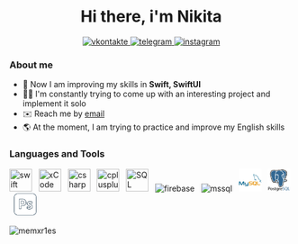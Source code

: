<div id="header" align="center">
  <h1>Hi there, i'm Nikita</h1>
</div>

<div id="socials" align="center">
  <a href="https://vk.com/memxr1es">
    <img src="https://img.shields.io/badge/VKontakte-blue" alt="vkontakte" />
  </a>
  <a href="t.me/memx_bus">
    <img src="https://img.shields.io/badge/Telegram-gray" alt="telegram" />
  </a>
  <a href="instagram.com/memxr1es">
    <img src="https://img.shields.io/badge/Instagram-pink" alt="instagram" />
  </a>
</div>

### About me
- :open_book: Now I am improving my skills in **Swift, SwiftUI**
- :man_technologist: I'm constantly trying to come up with an interesting project and implement it solo
- :envelope: Reach me by [email](mailto:memxr1es-dev@yandex.ru)
- :earth_americas: At the moment, I am trying to practice and improve my English skills

### Languages and Tools
<img src="https://cdn.jsdelivr.net/gh/devicons/devicon@latest/icons/swift/swift-original.svg" title="swift" width="40" height="40" /> &nbsp;
<img src="https://cdn.jsdelivr.net/gh/devicons/devicon@latest/icons/xcode/xcode-original.svg" title="xCode" width="40" height="40" /> &nbsp;
<img src="https://cdn.jsdelivr.net/gh/devicons/devicon@latest/icons/csharp/csharp-original.svg" title="csharp" width="40" height="40" /> &nbsp;
<img src="https://cdn.jsdelivr.net/gh/devicons/devicon@latest/icons/cplusplus/cplusplus-original.svg" title="cplusplus" width="40" height="40" /> &nbsp;
<img src="https://cdn.jsdelivr.net/gh/devicons/devicon@latest/icons/azuresqldatabase/azuresqldatabase-original.svg" title="SQL" width="40" height="40" /> &nbsp;
<img src="https://www.vectorlogo.zone/logos/firebase/firebase-icon.svg" alt="firebase" width="40" height="40"/> &nbsp;
<img src="https://www.svgrepo.com/show/303229/microsoft-sql-server-logo.svg" alt="mssql" width="40" height="40"/> &nbsp;
<img src="https://raw.githubusercontent.com/devicons/devicon/master/icons/mysql/mysql-original-wordmark.svg" alt="mysql" width="40" height="40"/> &nbsp;
<img src="https://raw.githubusercontent.com/devicons/devicon/master/icons/postgresql/postgresql-original-wordmark.svg" alt="postgresql" width="40" height="40"/> &nbsp;
<img src="https://raw.githubusercontent.com/devicons/devicon/master/icons/photoshop/photoshop-line.svg" alt="photoshop" width="40" height="40"/> &nbsp;


<p><img align="center" src="https://github-readme-stats.vercel.app/api/top-langs?username=memxr1es&show_icons=true&theme=dark&hide_border=true&locale=en&layout=compact" alt="memxr1es" /></p>
